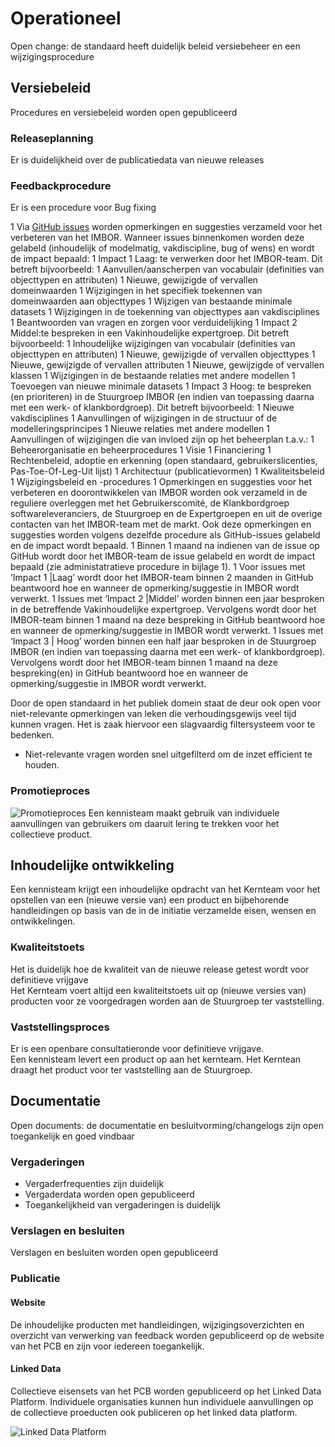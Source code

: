# Operationeel

<aside class="note" title="Ken Krechmer">
Open change: de standaard heeft duidelijk beleid versiebeheer en een wijzigingsprocedure
</aside>

## Versiebeleid
<aside class="note" title="BOMOS">
Procedures en versiebeleid worden open gepubliceerd
</aside>



### Releaseplanning

<aside class="note" title="BOMOS">
Er is duidelijkheid over de publicatiedata van nieuwe releases 
</aside>


### Feedbackprocedure

<aside class="note" title="BOMOS">
Er is een procedure voor Bug fixing
</aside>


1	Via [GitHub issues](https://github.com/Stichting-CROW/imbor/issues) worden opmerkingen en suggesties verzameld voor het verbeteren van het IMBOR. Wanneer issues binnenkomen worden deze gelabeld (inhoudelijk of modelmatig, vakdiscipline, bug of wens) en wordt de impact bepaald:
   1	Impact 1 Laag: te verwerken door het IMBOR-team. Dit betreft bijvoorbeeld:
       1	Aanvullen/aanscherpen van vocabulair (definities van objecttypen en attributen)
       1	Nieuwe, gewijzigde of vervallen domeinwaarden
       1	Wijzigingen in het specifiek toekennen van domeinwaarden aan objecttypes
       1 Wijzigen van bestaande minimale datasets
       1	Wijzigingen in de toekenning van objecttypes aan vakdisciplines
       1	Beantwoorden van vragen en zorgen voor verduidelijking
   1	Impact 2 Middel:te bespreken in een Vakinhoudelijke expertgroep. Dit betreft bijvoorbeeld:
       1	Inhoudelijke wijzigingen van vocabulair (definities van objecttypen en attributen)
       1	Nieuwe, gewijzigde of vervallen objecttypes
       1	Nieuwe, gewijzigde of vervallen attributen 
       1	Nieuwe, gewijzigde of vervallen klassen
       1	Wijzigingen in de bestaande relaties met andere modellen
       1	Toevoegen van nieuwe minimale datasets
   1	Impact 3 Hoog: te bespreken (en prioriteren) in de Stuurgroep IMBOR (en indien van toepassing daarna met een werk- of klankbordgroep). Dit betreft bijvoorbeeld:
       1	Nieuwe vakdisciplines
       1	Aanvullingen of wijzigingen in de structuur of de modelleringsprincipes
       1	Nieuwe relaties met andere modellen
       1	Aanvullingen of wijzigingen die van invloed zijn op het beheerplan t.a.v.:
          1 Beheerorganisatie en beheerprocedures
          1	Visie
          1	Financiering
          1	Rechtenbeleid, adoptie en erkenning (open standaard, gebruikerslicenties, Pas-Toe-Of-Leg-Uit lijst)
          1	Architectuur (publicatievormen)
          1	Kwaliteitsbeleid
          1	Wijzigingsbeleid en -procedures
1	Opmerkingen en suggesties voor het verbeteren en doorontwikkelen van IMBOR worden ook verzameld in de reguliere overleggen met het Gebruikerscomité, de Klankbordgroep softwareleveranciers, de Stuurgroep en de Expertgroepen en uit de overige contacten van het IMBOR-team met de markt. Ook deze opmerkingen en suggesties worden volgens dezelfde procedure als GitHub-issues gelabeld en de impact wordt bepaald.
1	Binnen 1 maand na indienen van de issue op GitHub wordt door het IMBOR-team de issue gelabeld en wordt de impact bepaald (zie administatratieve procedure in bijlage 1). 
1	Voor issues met ‘Impact 1 |Laag’ wordt door het IMBOR-team binnen 2 maanden in GitHub beantwoord hoe en wanneer de opmerking/suggestie in IMBOR wordt verwerkt.
1	Issues met ‘Impact 2 |Middel’ worden binnen een jaar besproken in de betreffende Vakinhoudelijke expertgroep. Vervolgens wordt door het IMBOR-team binnen 1 maand na deze bespreking in GitHub beantwoord hoe en wanneer de opmerking/suggestie in IMBOR wordt verwerkt.
1	Issues met ‘Impact 3 | Hoog’ worden binnen een half jaar besproken in de Stuurgroep IMBOR (en indien van toepassing daarna met een werk- of klankbordgroep). Vervolgens wordt door het IMBOR-team binnen 1 maand na deze bespreking(en) in GitHub beantwoord hoe en wanneer de opmerking/suggestie in IMBOR wordt verwerkt.





<aside class="note" title="AANDACHTSPUNT OPEN STANDAARD">
Door de open standaard in het publiek domein staat de deur ook open voor niet-relevante opmerkingen van leken die verhoudingsgewijs veel tijd kunnen vragen. Het is zaak hiervoor een slagvaardig filtersysteem voor te bedenken.
  <ul><li>Niet-relevante vragen worden snel uitgefilterd om de inzet efficient te houden.</li></ul>
  </aside>
  


### Promotieproces
![Promotieproces](./hoofdstukken/media/promotieproces.jpg "Promotieproces")
Een kennisteam maakt gebruik van individuele aanvullingen van gebruikers om daaruit lering te trekken voor het collectieve product. 


## Inhoudelijke ontwikkeling
Een kennisteam krijgt een inhoudelijke opdracht van het Kernteam voor het opstellen van een (nieuwe versie van) een product en bijbehorende handleidingen op basis van de in de initiatie verzamelde eisen, wensen en ontwikkelingen.


### Kwaliteitstoets
<aside class="note" title="BOMOS">
Het is duidelijk hoe de kwaliteit van de nieuwe release getest wordt voor definitieve vrijgave
</aside>
Het Kernteam voert altijd een kwaliteitstoets uit op (nieuwe versies van) producten voor ze voorgedragen worden aan de Stuurgroep ter vaststelling.


### Vaststellingsproces
<aside class="note" title="BOMOS">
Er is een openbare consultatieronde voor definitieve vrijgave.
</aside>
Een kennisteam levert een product op aan het kernteam.  Het Kerntean draagt het product voor ter vaststelling aan de Stuurgroep.



## Documentatie

<aside class="note" title="Ken Krechmer">
Open documents: de documentatie en besluitvorming/changelogs zijn open toegankelijk en goed vindbaar
</aside>

### Vergaderingen

<aside class="note" title="BOMOS">
<ul><li> Vergaderfrequenties zijn duidelijk </li>
<li> Vergaderdata worden open gepubliceerd </li>
<li> Toegankelijkheid van vergaderingen is duidelijk </li>
</aside>

### Verslagen en besluiten
<aside class="note" title="BOMOS">
Verslagen en besluiten worden open gepubliceerd
</aside>



### Publicatie

#### Website
De inhoudelijke producten met handleidingen, wijzigingsoverzichten en overzicht van verwerking van feedback worden gepubliceerd op de website van het PCB en zijn voor iedereen toegankelijk.

#### Linked Data

Collectieve eisensets van het PCB worden gepubliceerd op het Linked Data Platform. Individuele organisaties kunnen hun individuele aanvullingen op de collectieve proeducten ook publiceren op het linked data platform. 

![Linked Data Platform](./hoofdstukken/media/linkeddataplatform.jpg "Linked Data Platform")








